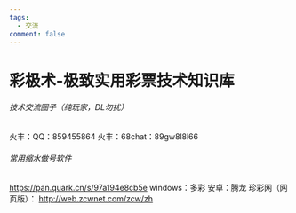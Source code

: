 ```yaml
---
tags:
  - 交流
comment: false
---
```

# 彩极术-极致实用彩票技术知识库

 ###### 技术交流圈子（纯玩家，DL勿扰）

  火丰：QQ：859455864
  火丰：68chat：89gw8l8l66
###### 常用缩水做号软件
 https://pan.quark.cn/s/97a194e8cb5e
 windows：多彩 
 安卓：腾龙
 珍彩网（网页版）： http://web.zcwnet.com/zcw/zh



